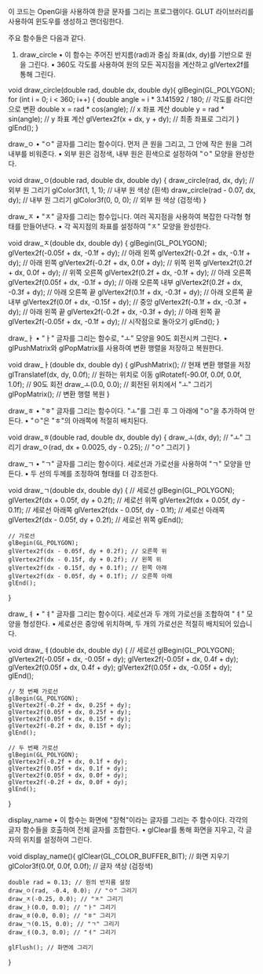 이 코드는 OpenGl을 사용하여 한글 문자를 그리는 프로그램이다. GLUT 라이브러리를 사용하여 윈도우를 생성하고 랜더링한다.

주요 함수들은 다음과 같다.

1. draw_circle
• 이 함수는 주어진 반지름(rad)과 중심 좌표(dx, dy)를 기반으로 원을 그린다.
• 360도 각도를 사용하여 원의 모든 꼭지점을 계산하고 glVertex2f를 통해 그린다.


void draw_circle(double rad, double dx, double dy){
    glBegin(GL_POLYGON);
    for (int i = 0; i < 360; i++) {
        double angle = i * 3.141592 / 180; // 각도를 라디안으로 변환
        double x = rad * cos(angle); // x 좌표 계산
        double y = rad * sin(angle); // y 좌표 계산
        glVertex2f(x + dx, y + dy); // 최종 좌표로 그리기
    }
    glEnd();
}


draw_ㅇ
• "ㅇ" 글자를 그리는 함수이다. 먼저 큰 원을 그리고, 그 안에 작은 원을 그려 내부를 비워준다.
• 외부 원은 검정색, 내부 원은 흰색으로 설정하여 "ㅇ" 모양을 완성한다.

void draw_ㅇ(double rad, double dx, double dy) {
    draw_circle(rad, dx, dy); // 외부 원 그리기
    glColor3f(1, 1, 1); // 내부 원 색상 (흰색)
    draw_circle(rad - 0.07, dx, dy); // 내부 원 그리기
    glColor3f(0, 0, 0); // 외부 원 색상 (검정색)
}


draw_ㅈ
• "ㅈ" 글자를 그리는 함수입니다. 여러 꼭지점을 사용하여 복잡한 다각형 형태를 만들어낸다.
• 각 꼭지점의 좌표를 설정하여 "ㅈ" 모양을 완성한다.

void draw_ㅈ(double dx, double dy) {
    glBegin(GL_POLYGON);
    glVertex2f(-0.05f + dx, -0.1f + dy); // 아래 왼쪽
    glVertex2f(-0.2f + dx, -0.1f + dy); // 아래 왼쪽
    glVertex2f(-0.2f + dx, 0.0f + dy); // 위쪽 왼쪽
    glVertex2f(0.2f + dx, 0.0f + dy); // 위쪽 오른쪽
    glVertex2f(0.2f + dx, -0.1f + dy); // 아래 오른쪽
    glVertex2f(0.05f + dx, -0.1f + dy); // 아래 오른쪽 내부
    glVertex2f(0.2f + dx, -0.3f + dy); // 아래 오른쪽 끝
    glVertex2f(0.1f + dx, -0.3f + dy); // 아래 오른쪽 끝 내부
    glVertex2f(0.0f + dx, -0.15f + dy); // 중앙
    glVertex2f(-0.1f + dx, -0.3f + dy); // 아래 왼쪽 끝
    glVertex2f(-0.2f + dx, -0.3f + dy); // 아래 왼쪽 끝
    glVertex2f(-0.05f + dx, -0.1f + dy); // 시작점으로 돌아오기
    glEnd();
}


draw_ㅏ
• "ㅏ" 글자를 그리는 함수로, "ㅗ" 모양을 90도 회전시켜 그린다.
• glPushMatrix와 glPopMatrix를 사용하여 변환 행렬을 저장하고 복원한다.

void draw_ㅏ(double dx, double dy) {
    glPushMatrix(); // 현재 변환 행렬을 저장
    glTranslatef(dx, dy, 0.0f); // 원하는 위치로 이동
    glRotatef(-90.0f, 0.0f, 0.0f, 1.0f); // 90도 회전
    draw_ㅗ(0.0, 0.0); // 회전된 위치에서 "ㅗ" 그리기
    glPopMatrix(); // 변환 행렬 복원
}


draw_ㅎ
• "ㅎ" 글자를 그리는 함수이다. "ㅗ"를 그린 후 그 아래에 "ㅇ"을 추가하여 만든다.
• "ㅇ"은 "ㅎ"의 아래쪽에 적절히 배치된다.


void draw_ㅎ(double rad, double dx, double dy) {
    draw_ㅗ(dx, dy); // "ㅗ" 그리기
    draw_ㅇ(rad, dx + 0.0025, dy - 0.25); // "ㅇ" 그리기
}


draw_ㄱ
• "ㄱ" 글자를 그리는 함수이다. 세로선과 가로선을 사용하여 "ㄱ" 모양을 만든다.
• 두 선의 두께를 조정하여 형태를 더 강조한다.

void draw_ㄱ(double dx, double dy) {
    // 세로선
    glBegin(GL_POLYGON);
    glVertex2f(dx + 0.05f, dy + 0.2f); // 세로선 위쪽
    glVertex2f(dx + 0.05f, dy - 0.1f); // 세로선 아래쪽
    glVertex2f(dx - 0.05f, dy - 0.1f); // 세로선 아래쪽
    glVertex2f(dx - 0.05f, dy + 0.2f); // 세로선 위쪽
    glEnd();

    // 가로선
    glBegin(GL_POLYGON);
    glVertex2f(dx - 0.05f, dy + 0.2f); // 오른쪽 위
    glVertex2f(dx - 0.15f, dy + 0.2f); // 왼쪽 위
    glVertex2f(dx - 0.15f, dy + 0.1f); // 왼쪽 아래
    glVertex2f(dx - 0.05f, dy + 0.1f); // 오른쪽 아래
    glEnd();
}

draw_ㅕ
• "ㅕ" 글자를 그리는 함수이다. 세로선과 두 개의 가로선을 조합하여 "ㅕ" 모양을 형성한다.
• 세로선은 중앙에 위치하며, 두 개의 가로선은 적절히 배치되어 있습니다.

void draw_ㅕ(double dx, double dy) {
    // 세로선
    glBegin(GL_POLYGON);
    glVertex2f(-0.05f + dx, -0.05f + dy); 
    glVertex2f(-0.05f + dx, 0.4f + dy);    
    glVertex2f(0.05f + dx, 0.4f + dy);
    glVertex2f(0.05f + dx, -0.05f + dy);   
    glEnd();

    // 첫 번째 가로선
    glBegin(GL_POLYGON);
    glVertex2f(-0.2f + dx, 0.25f + dy);
    glVertex2f(0.05f + dx, 0.25f + dy);
    glVertex2f(0.05f + dx, 0.15f + dy);
    glVertex2f(-0.2f + dx, 0.15f + dy);
    glEnd();

    // 두 번째 가로선
    glBegin(GL_POLYGON);
    glVertex2f(-0.2f + dx, 0.1f + dy);
    glVertex2f(0.05f + dx, 0.1f + dy);
    glVertex2f(0.05f + dx, 0.0f + dy);
    glVertex2f(-0.2f + dx, 0.0f + dy);
    glEnd();
}

display_name
• 이 함수는 화면에 "장혁"이라는 글자를 그리는 주 함수이다. 각각의 글자 함수들을 호출하여 전체 글자를 조합한다.
• glClear를 통해 화면을 지우고, 각 글자의 위치를 설정하여 그린다.

void display_name(){
    glClear(GL_COLOR_BUFFER_BIT); // 화면 지우기
    glColor3f(0.0f, 0.0f, 0.0f); // 글자 색상 (검정색)

    double rad = 0.13; // 원의 반지름 설정
    draw_ㅇ(rad, -0.4, 0.0); // "ㅇ" 그리기
    draw_ㅈ(-0.25, 0.0); // "ㅈ" 그리기
    draw_ㅏ(0.0, 0.0); // "ㅏ" 그리기
    draw_ㅎ(0.0, 0.0); // "ㅎ" 그리기
    draw_ㄱ(0.15, 0.0); // "ㄱ" 그리기
    draw_ㅕ(0.3, 0.0); // "ㅕ" 그리기

    glFlush(); // 화면에 그리기
}
